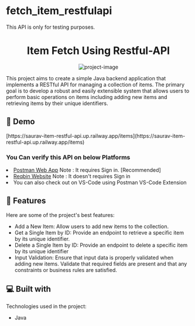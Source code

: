 # fetch_item_restfulapi
This API is only for testing purposes.
<h1 align="center" id="title">Item Fetch Using Restful-API</h1>

<p align="center"><img src="https://socialify.git.ci/apnasaurav/fetch_item_restfulapi/image?description=1&amp;descriptionEditable=&amp;font=Jost&amp;language=1&amp;name=1&amp;theme=Auto" alt="project-image"></p>

<p id="description">This project aims to create a simple Java backend application that implements a RESTful API for managing a collection of items. The primary goal is to develop a robust and easily extensible system that allows users to perform basic operations on items including adding new items and retrieving items by their unique identifiers.</p>

<h2>🚀 Demo</h2>
<p>
[https://saurav-item-restful-api.up.railway.app/items](https://saurav-item-restful-api.up.railway.app/items)</p>
<h3>You Can verify this API on below Platforms</h3>
<li><a href="https://web.postman.co/">Postman Web App</a>     Note : It requires Sign in. 
       [Recommended]
</li>
<li><a href="https://reqbin.com/">Reqbin Website</a>     Note : It doesn't requires Sign in
</li>
<li>You can also check out on VS-Code using Postman VS-Code Extension</li>

  
  
<h2>🧐 Features</h2>

Here are some of the project's best features:

*   Add a New Item: Allow users to add new items to the collection.
*   Get a Single Item by ID: Provide an endpoint to retrieve a specific item by its unique identifier.
*   Delete a Single Item by ID: Provide an endpoint to delete a specific item by its unique identifier
*   Input Validation: Ensure that input data is properly validated when adding new items. Validate that required fields are present and that any constraints or business rules are satisfied.




<h2>💻 Built with</h2>

Technologies used in the project:

*   Java
